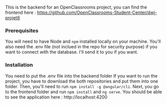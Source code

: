 This is the backend for an OpenClassrooms project, you can find the frontend here : https://github.com/OpenClassrooms-Student-Center/dwj-projet6

### Prerequisites ###

You will need to have Node and `npm` installed locally on your machine. You'll also need the .env file (not inclued in the repo for security purpose) if you want to connect with the database. I'll send it to you if you want.

### Installation ###

You need to put the .env file into the backend folder
If you want to run the project, you have to download the both repositories and put them into one folder. Then, you'll need to run `npm install -g @angular/cli`. 
Next, you go to the frontend folder and run `npm install` and `ng serve`. You should be able to see the application here : http://localhost:4200
